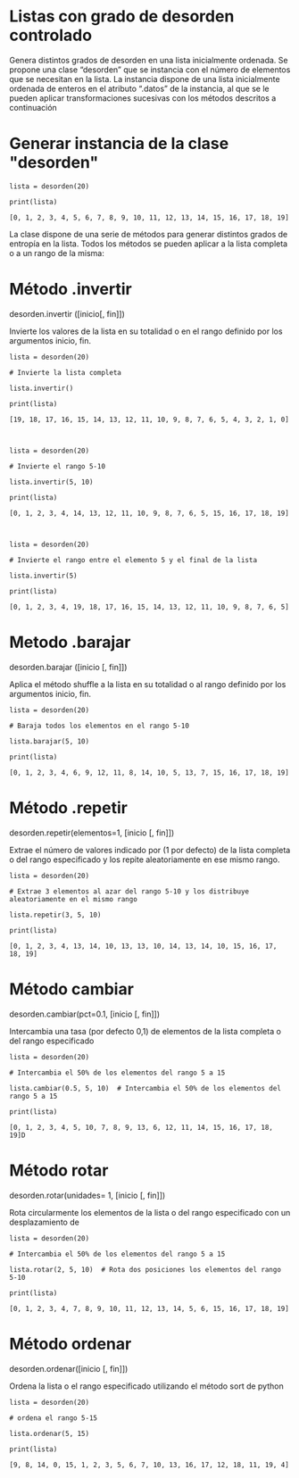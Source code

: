 # Listas con grado de desorden controlado
Genera distintos grados de desorden en una lista inicialmente ordenada. Se propone una clase “desorden” que se instancia con el número de elementos que se necesitan en la lista. La instancia dispone de una lista inicialmente ordenada de enteros en el atributo “.datos” de la instancia, al que se le pueden aplicar transformaciones sucesivas con los métodos descritos a continuación


# Generar instancia de la clase "desorden"

	lista = desorden(20)

	print(lista)

	[0, 1, 2, 3, 4, 5, 6, 7, 8, 9, 10, 11, 12, 13, 14, 15, 16, 17, 18, 19]

La clase dispone de una serie de métodos para generar distintos grados de entropía en la lista. Todos los métodos se pueden aplicar a la lista completa o a un rango de la misma:


# Método .invertir

desorden.invertir ([inicio[, fin]])

Invierte los valores de la lista en su totalidad o en el rango definido por los argumentos inicio, fin.

	lista = desorden(20)

	# Invierte la lista completa

	lista.invertir()

	print(lista)

	[19, 18, 17, 16, 15, 14, 13, 12, 11, 10, 9, 8, 7, 6, 5, 4, 3, 2, 1, 0]



	lista = desorden(20)
	
	# Invierte el rango 5-10

	lista.invertir(5, 10)

	print(lista)

	[0, 1, 2, 3, 4, 14, 13, 12, 11, 10, 9, 8, 7, 6, 5, 15, 16, 17, 18, 19]



	lista = desorden(20)
	
	# Invierte el rango entre el elemento 5 y el final de la lista

	lista.invertir(5)

	print(lista)

	[0, 1, 2, 3, 4, 19, 18, 17, 16, 15, 14, 13, 12, 11, 10, 9, 8, 7, 6, 5]

# Metodo .barajar

desorden.barajar ([inicio [, fin]])

Aplica el método shuffle  a la lista en su totalidad o al rango definido por los argumentos inicio, fin.

	lista = desorden(20)

	# Baraja todos los elementos en el rango 5-10
	
	lista.barajar(5, 10)

	print(lista)

	[0, 1, 2, 3, 4, 6, 9, 12, 11, 8, 14, 10, 5, 13, 7, 15, 16, 17, 18, 19]


# Método .repetir

desorden.repetir(elementos=1, [inicio [, fin]])

Extrae el número de valores indicado por <elementos> (1 por defecto) de la lista completa o del  rango especificado y los repite aleatoriamente en ese mismo rango.

	lista = desorden(20)
	
	# Extrae 3 elementos al azar del rango 5-10 y los distribuye aleatoriamente en el mismo rango
	
	lista.repetir(3, 5, 10)
	
	print(lista)
	
	[0, 1, 2, 3, 4, 13, 14, 10, 13, 13, 10, 14, 13, 14, 10, 15, 16, 17, 18, 19]


# Método cambiar

desorden.cambiar(pct=0.1, [inicio [, fin]])

Intercambia una tasa  <pct>  (por defecto 0,1) de elementos de la lista completa o del rango especificado

	lista = desorden(20)

	# Intercambia el 50% de los elementos del rango 5 a 15
	
	lista.cambiar(0.5, 5, 10)  # Intercambia el 50% de los elementos del rango 5 a 15

	print(lista)
	
	[0, 1, 2, 3, 4, 5, 10, 7, 8, 9, 13, 6, 12, 11, 14, 15, 16, 17, 18, 19]D


# Método rotar

desorden.rotar(unidades= 1, [inicio [, fin]])

Rota circularmente los elementos de la lista o del rango especificado con un desplazamiento de <unidades>

	lista = desorden(20)
	
	# Intercambia el 50% de los elementos del rango 5 a 15
	
	lista.rotar(2, 5, 10)  # Rota dos posiciones los elementos del rango 5-10

	print(lista)

	[0, 1, 2, 3, 4, 7, 8, 9, 10, 11, 12, 13, 14, 5, 6, 15, 16, 17, 18, 19]


# Método ordenar

desorden.ordenar([inicio [, fin]])

Ordena la lista o el rango especificado utilizando el método sort de python

	lista = desorden(20)

	# ordena el rango 5-15

	lista.ordenar(5, 15)  

	print(lista)

	[9, 8, 14, 0, 15, 1, 2, 3, 5, 6, 7, 10, 13, 16, 17, 12, 18, 11, 19, 4]
